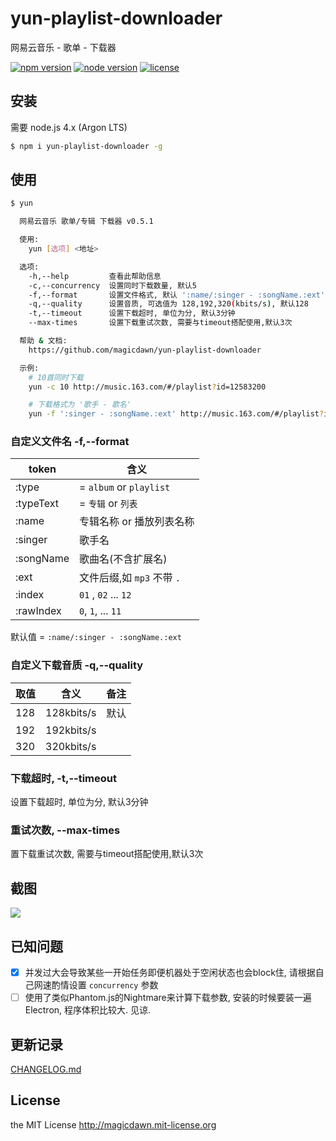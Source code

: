 # yun-playlist-downloader
网易云音乐 - 歌单 - 下载器

[![npm version](https://img.shields.io/npm/v/yun-playlist-downloader.svg?style=flat-square)](#)
[![node version](https://img.shields.io/node/v/yun-playlist-downloader.svg?style=flat-square)](#)
[![license](https://img.shields.io/npm/l/yun-playlist-downloader.svg?style=flat-square)](#)


## 安装
需要 node.js 4.x (Argon LTS)

```sh
$ npm i yun-playlist-downloader -g
```

## 使用
```sh
$ yun

  网易云音乐 歌单/专辑 下载器 v0.5.1

  使用:
    yun [选项] <地址>

  选项:
    -h,--help         查看此帮助信息
    -c,--concurrency  设置同时下载数量, 默认5
    -f,--format       设置文件格式, 默认 ':name/:singer - :songName.:ext'
    -q,--quality      设置音质, 可选值为 128,192,320(kbits/s), 默认128
    -t,--timeout      设置下载超时, 单位为分, 默认3分钟
    --max-times       设置下载重试次数, 需要与timeout搭配使用,默认3次

  帮助 & 文档:
    https://github.com/magicdawn/yun-playlist-downloader

  示例:
    # 10首同时下载
    yun -c 10 http://music.163.com/#/playlist?id=12583200

    # 下载格式为 '歌手 - 歌名'
    yun -f ':singer - :songName.:ext' http://music.163.com/#/playlist?id=12583200
```

### 自定义文件名 -f,--format

|token|含义|
|-----|---|
|:type| = `album` or `playlist`|
|:typeText| = `专辑` or `列表` |
|:name| 专辑名称 or 播放列表名称 |
|:singer| 歌手名 |
|:songName| 歌曲名(不含扩展名) |
|:ext| 文件后缀,如 `mp3` 不带 `.` |
|:index| `01` , `02` ... `12` |
|:rawIndex| `0`, `1`, ... `11` |

默认值 = `:name/:singer - :songName.:ext`

### 自定义下载音质 -q,--quality

|取值|含义|备注|
|---|---|---|
|128| 128kbits/s | 默认 |
|192| 192kbits/s | |
|320| 320kbits/s | |

### 下载超时, -t,--timeout
设置下载超时, 单位为分, 默认3分钟

### 重试次数, --max-times
置下载重试次数, 需要与timeout搭配使用,默认3次

## 截图
![](https://raw.githubusercontent.com/magicdawn/yun-playlist-downloader/master/yun.png)

## 已知问题
- [x] 并发过大会导致某些一开始任务即便机器处于空闲状态也会block住, 请根据自己网速酌情设置 `concurrency` 参数
- [ ] 使用了类似Phantom.js的Nightmare来计算下载参数, 安装的时候要装一遍Electron, 程序体积比较大. 见谅.

## 更新记录
[CHANGELOG.md](CHANGELOG.md)

## License
the MIT License http://magicdawn.mit-license.org
